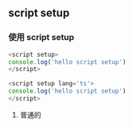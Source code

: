 ## script setup

### 使用 script setup

```js
<script setup>
console.log('hello script setup')
</script>

<script setup lang='ts'>
console.log('hello script setup')
</script>

```

1.  普通的 <script> 只在组件被首次引入的时候执行一次.
2.  <script setup> 中的代码会在每次组件实例被创建的时候执行.
3.  在 <script setup> 声明的顶层的绑定 (包括变量，函数声明，以及 import 导入的内容<包含组件>) 都能在模板中直接使用.

### definePops() 和 defineEmits() / withDefaults

1. 编译器宏,不需要导入,只能在<script setup>中使用
2. defineProps 接收与 props 选项相同的值，defineEmits 接收与 emits 选项相同的值。
3. 提供恰当的类型推导
4. 在模板可以直接使用 defineProps 的变量,在<script setup>使用可以用其返回值获取对应属性

```js
// using Array syntax
const props = defineProps(['foo', 'bar']);
// using Object syntax
const props = defineProps({
  foo: String,
  bar: {
    type: Number,
    required: true,
  },
});

const emit = defineEmits(['change', 'delete']);
```

```ts
const props = defineProps<{
  foo?: string;
  bar: number;
}>();

//可以使用withDefaults为ts的defineProps添加默认值
const props = withDefaults(
  defineProps<{
    msg?: string;
    labels?: string[];
  }>(),
  {
    msg: 'hello',
    labels: () => ['one', 'two'],
  }
);
const emit = defineEmits<{
  (e: 'change', id: number): void;
  (e: 'update', value: string): void;
}>();
```

### defineExpose

1. 使用 <script setup> 的组件是默认关闭的( 即 ref 或者 $parent 链获取到的组件的公开实例，不会暴露任何在 <script setup> 中声明的绑定)。

2. 可以通过 defineExpose 编译器宏来显式指定在 <script setup> 组件中要暴露出去的属性

```js
const a = 1;
const b = ref(2);

defineExpose({
  a,
  b,
});
```

### useSlots() 和 useAttrs()

1. 在模板中直接通过 $slots 和 $attrs 来访问
2. useSlots 和 useAttrs 是两个辅助函数,本质就是获取上下文对象中的对应属性(参见:apiSetupHelpers)

```js
const slots = useSlots();
const attrs = useAttrs();
```

## vite 配置别名@

- vite.config.ts

```ts
import { defineConfig } from 'vite';
import vue from '@vitejs/plugin-vue';
import { resolve } from 'path'; //vite 3 不支持commonjs
// const path = require('path') //vite 2

// https://vitejs.dev/config/
export default defineConfig({
  plugins: [vue()],
  server: {
    port: 8080,
  },
  resolve: {
    // 配置路径别名
    alias: {
      '@': resolve(__dirname, './src'),
    },
  },
});
```

- tsconfig.json

```json
//添加
    "baseUrl": ".",
    "paths": {
      "@/*": ["src/*"]
    }
```

## Vite 使用 jsx

- npm 安装 插件

```
npm i -D @vitejs/plugin-vue-jsx
yarn add -D @vitejs/plugin-vue-jsx
```

- vite.congfig.ts

```ts
import vuejsx from '@vitejs/plugin-vue-jsx';
export default defineConfig({
  plugins: [vue(), vuejsx()],
  //....
}
```
